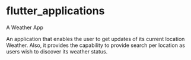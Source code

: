 # flutter_applications
A Weather App

An application that enables the user to get updates of its current location Weather. Also, it provides the capability to provide search per location as users wish to discover its weather status.
